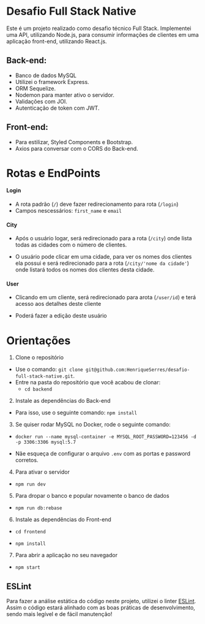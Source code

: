 # Desafio Full Stack Native

Este é um projeto realizado como desafio técnico Full Stack.
Implementei uma API, utilizando Node.js, para consumir informações de clientes em uma aplicação front-end, utilizando React.js.

## Back-end:
- Banco de dados MySQL
- Utilizei o framework Express.
- ORM Sequelize.
- Nodemon para manter ativo o servidor.
- Validações com JOI.
- Autenticação de token com JWT.

## Front-end:
- Para estilizar, Styled Components e Bootstrap.
- Axios para conversar com o CORS do Back-end.

# Rotas e EndPoints

#### Login
- A rota padrão (`/`) deve fazer redirecionamento para rota (`/login`)
- Campos nescessários: `first_name` e `email`

#### City

- Após o usuário logar, será redirecionado para a rota (`/city`) onde lista todas as cidades com o número de clientes.

- O usuário pode clicar em uma cidade, para ver os nomes dos clientes ela possui e será redirecionado para a rota (`/city/'nome da cidade'`) onde listará todos os nomes dos clientes desta cidade.

#### User

- Clicando em um cliente, será redirecionado para arota (`/user/id`) e terá acesso aos detalhes deste cliente

- Poderá fazer a edição deste usuário

# Orientações


1. Clone o repositório

- Use o comando: `git clone git@github.com:HenriqueSerres/desafio-full-stack-native.git`.
- Entre na pasta do repositório que você acabou de clonar:
  - `cd backend`

2. Instale as dependências do Back-end

- Para isso, use o seguinte comando: `npm install`

3. Se quiser rodar MySQL no Docker, rode o seguinte comando:

- `docker run --name mysql-container -e MYSQL_ROOT_PASSWORD=123456 -d -p 3306:3306 mysql:5.7`

- Nãe esqueça de configurar o arquivo `.env` com as portas e password corretos.

4. Para ativar o servidor

- `npm run dev`

5. Para dropar o banco e popular novamente o banco de dados

- `npm run db:rebase`

6. Instale as dependências do Front-end 

- `cd frontend`

- `npm install`

7. Para abrir a aplicação no seu navegador

- `npm start`

## ESLint

Para fazer a análise estática do código neste projeto, utilizei o linter [ESLint](https://eslint.org/). Assim o código estará alinhado com as boas práticas de desenvolvimento, sendo mais legível e de fácil manutenção!

  
